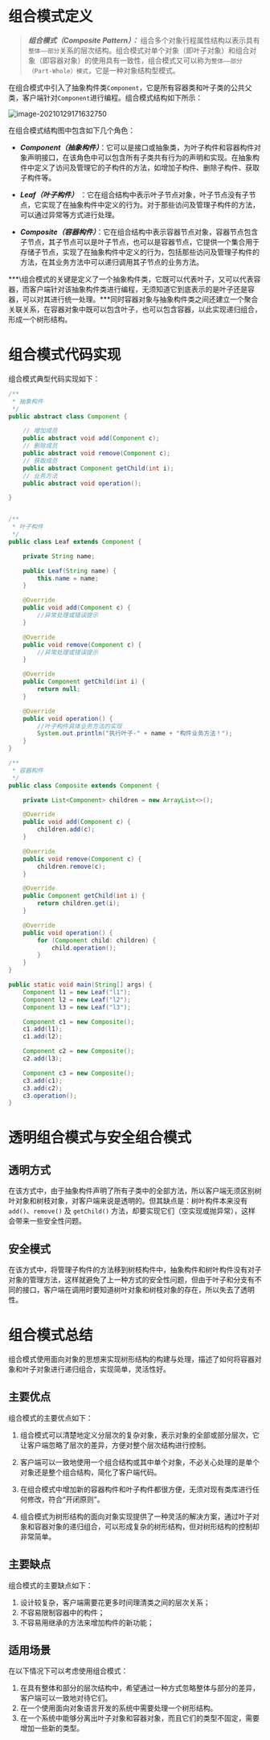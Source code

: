 # 组合模式定义



> ***组合模式（Composite Pattern）：*** 组合多个对象行程属性结构以表示具有`整体——部分`关系的层次结构。组合模式对单个对象（即叶子对象）和组合对象（即容器对象）的使用具有一致性，组合模式又可以称为`整体——部分（Part-Whole）模式`，它是一种对象结构型模式。



在组合模式中引入了抽象构件类`Component`，它是所有容器类和叶子类的公共父类，客户端针对`Component`进行编程。组合模式结构如下所示：

![image-20210129171632750](images/image-20210129171632750.png)



在组合模式结构图中包含如下几个角色：

- ***Component（抽象构件）***：它可以是接口或抽象类，为叶子构件和容器构件对象声明接口，在该角色中可以包含所有子类共有行为的声明和实现。在抽象构件中定义了访问及管理它的子构件的方法，如增加子构件、删除子构件、获取子构件等。

- ***Leaf（叶子构件）*** ：它在组合结构中表示叶子节点对象，叶子节点没有子节点，它实现了在抽象构件中定义的行为。对于那些访问及管理子构件的方法，可以通过异常等方式进行处理。

- ***Composite（容器构件）***：它在组合结构中表示容器节点对象，容器节点包含子节点，其子节点可以是叶子节点，也可以是容器节点，它提供一个集合用于存储子节点，实现了在抽象构件中定义的行为，包括那些访问及管理子构件的方法，在其业务方法中可以递归调用其子节点的业务方法。



***\组合模式的关键是定义了一个抽象构件类，它既可以代表叶子，又可以代表容器，而客户端针对该抽象构件类进行编程，无须知道它到底表示的是叶子还是容器，可以对其进行统一处理。\***同时容器对象与抽象构件类之间还建立一个聚合关联关系，在容器对象中既可以包含叶子，也可以包含容器，以此实现递归组合，形成一个树形结构。



# 组合模式代码实现

组合模式典型代码实现如下：

```java
/**
 * 抽象构件
 */
public abstract class Component {

    // 增加成员
    public abstract void add(Component c);
    // 删除成员
    public abstract void remove(Component c);
    // 获取成员
    public abstract Component getChild(int i); 
    // 业务方法
    public abstract void operation();

}


/**
 * 叶子构件
 */
public class Leaf extends Component {

    private String name;

    public Leaf(String name) {
        this.name = name;
    }

    @Override
    public void add(Component c) {
        //异常处理或错误提示
    }

    @Override
    public void remove(Component c) {
        //异常处理或错误提示
    }

    @Override
    public Component getChild(int i) {
        return null;
    }

    @Override
    public void operation() {
        //叶子构件具体业务方法的实现
        System.out.println("执行叶子-" + name + "构件业务方法！");
    }
}

/**
 * 容器构件
 */
public class Composite extends Component {

    private List<Component> children = new ArrayList<>();

    @Override
    public void add(Component c) {
        children.add(c);
    }

    @Override
    public void remove(Component c) {
        children.remove(c);
    }

    @Override
    public Component getChild(int i) {
        return children.get(i);
    }

    @Override
    public void operation() {
        for (Component child: children) {
            child.operation();
        }
    }
}

public static void main(String[] args) {
    Component l1 = new Leaf("l1");
    Component l2 = new Leaf("l2");
    Component l3 = new Leaf("l3");

    Component c1 = new Composite();
    c1.add(l1);
    c1.add(l2);

    Component c2 = new Composite();
    c2.add(l3);

    Component c3 = new Composite();
    c3.add(c1);
    c3.add(c2);
    c3.operation();
}
```



# 透明组合模式与安全组合模式

##  透明方式

在该方式中，由于抽象构件声明了所有子类中的全部方法，所以客户端无须区别树叶对象和树枝对象，对客户端来说是透明的。但其缺点是：树叶构件本来没有 `add()`、`remove()` 及 `getChild()` 方法，却要实现它们（空实现或抛异常），这样会带来一些安全性问题。



## 安全模式

在该方式中，将管理子构件的方法移到树枝构件中，抽象构件和树叶构件没有对子对象的管理方法，这样就避免了上一种方式的安全性问题，但由于叶子和分支有不同的接口，客户端在调用时要知道树叶对象和树枝对象的存在，所以失去了透明性。



# 组合模式总结

  组合模式使用面向对象的思想来实现树形结构的构建与处理，描述了如何将容器对象和叶子对象进行递归组合，实现简单，灵活性好。



## 主要优点

组合模式的主要优点如下：

1. 组合模式可以清楚地定义分层次的复杂对象，表示对象的全部或部分层次，它让客户端忽略了层次的差异，方便对整个层次结构进行控制。

2. 客户端可以一致地使用一个组合结构或其中单个对象，不必关心处理的是单个对象还是整个组合结构，简化了客户端代码。
3. 在组合模式中增加新的容器构件和叶子构件都很方便，无须对现有类库进行任何修改，符合“开闭原则”。
4. 组合模式为树形结构的面向对象实现提供了一种灵活的解决方案，通过叶子对象和容器对象的递归组合，可以形成复杂的树形结构，但对树形结构的控制却非常简单。



## 主要缺点

组合模式的主要缺点如下：

1. 设计较复杂，客户端需要花更多时间理清类之间的层次关系；
2. 不容易限制容器中的构件；
3. 不容易用继承的方法来增加构件的新功能；

## 适用场景

在以下情况下可以考虑使用组合模式：

1. 在具有整体和部分的层次结构中，希望通过一种方式忽略整体与部分的差异，客户端可以一致地对待它们。
2. 在一个使用面向对象语言开发的系统中需要处理一个树形结构。
3. 在一个系统中能够分离出叶子对象和容器对象，而且它们的类型不固定，需要增加一些新的类型。